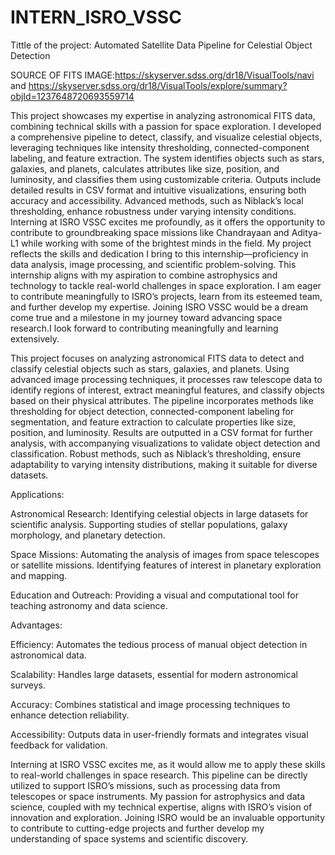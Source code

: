 # INTERN_ISRO_VSSC
 Tittle of the project: Automated Satellite Data Pipeline for Celestial Object Detection
 
SOURCE OF FITS IMAGE:https://skyserver.sdss.org/dr18/VisualTools/navi     and     https://skyserver.sdss.org/dr18/VisualTools/explore/summary?objId=1237648720693559714

This project showcases my expertise in analyzing astronomical FITS data, combining technical skills with a passion for space exploration. I developed a comprehensive pipeline to detect, classify, and visualize celestial objects, leveraging techniques like intensity thresholding, connected-component labeling, and feature extraction. The system identifies objects such as stars, galaxies, and planets, calculates attributes like size, position, and luminosity, and classifies them using customizable criteria. Outputs include detailed results in CSV format and intuitive visualizations, ensuring both accuracy and accessibility. Advanced methods, such as Niblack’s local thresholding, enhance robustness under varying intensity conditions.
Interning at ISRO VSSC excites me profoundly, as it offers the opportunity to contribute to groundbreaking space missions like Chandrayaan and Aditya-L1 while working with some of the brightest minds in the field. My project reflects the skills and dedication I bring to this internship—proficiency in data analysis, image processing, and scientific problem-solving.
This internship aligns with my aspiration to combine astrophysics and technology to tackle real-world challenges in space exploration. I am eager to contribute meaningfully to ISRO’s projects, learn from its esteemed team, and further develop my expertise. Joining ISRO VSSC would be a dream come true and a milestone in my journey toward advancing space research.I look forward to contributing meaningfully and learning extensively.

This project focuses on analyzing astronomical FITS data to detect and classify celestial objects such as stars, galaxies, and planets. Using advanced image processing techniques, it processes raw telescope data to identify regions of interest, extract meaningful features, and classify objects based on their physical attributes. The pipeline incorporates methods like thresholding for object detection, connected-component labeling for segmentation, and feature extraction to calculate properties like size, position, and luminosity. Results are outputted in a CSV format for further analysis, with accompanying visualizations to validate object detection and classification. Robust methods, such as Niblack’s thresholding, ensure adaptability to varying intensity distributions, making it suitable for diverse datasets.

Applications:

Astronomical Research:
Identifying celestial objects in large datasets for scientific analysis.
Supporting studies of stellar populations, galaxy morphology, and planetary detection.

Space Missions:
Automating the analysis of images from space telescopes or satellite missions.
Identifying features of interest in planetary exploration and mapping.

Education and Outreach:
Providing a visual and computational tool for teaching astronomy and data science.

Advantages:

Efficiency: Automates the tedious process of manual object detection in astronomical data.

Scalability: Handles large datasets, essential for modern astronomical surveys.

Accuracy: Combines statistical and image processing techniques to enhance detection reliability.

Accessibility: Outputs data in user-friendly formats and integrates visual feedback for validation.

Interning at ISRO VSSC excites me, as it would allow me to apply these skills to real-world challenges in space research. This pipeline can be directly utilized to support ISRO’s missions, such as processing data from telescopes or space instruments. My passion for astrophysics and data science, coupled with my technical expertise, aligns with ISRO’s vision of innovation and exploration. Joining ISRO would be an invaluable opportunity to contribute to cutting-edge projects and further develop my understanding of space systems and scientific discovery.
